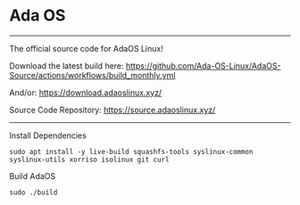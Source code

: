 # Ada OS


---
The official source code for AdaOS Linux!

Download the latest build here: https://github.com/Ada-OS-Linux/AdaOS-Source/actions/workflows/build_monthly.yml

And/or: https://download.adaoslinux.xyz/

Source Code Repository: https://source.adaoslinux.xyz/

---

Install Dependencies 
```
sudo apt install -y live-build squashfs-tools syslinux-common syslinux-utils xorriso isolinux git curl
```
Build AdaOS
```
sudo ./build
```
